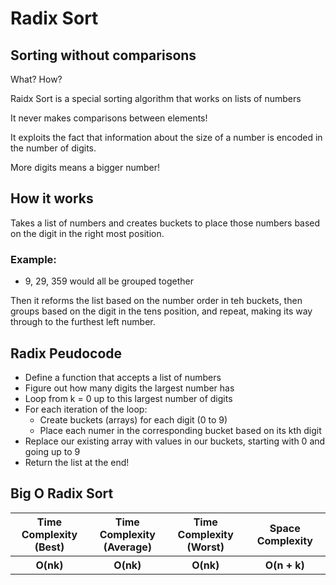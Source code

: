 # Radix Sort
## Sorting without comparisons
<p>What? How?</p>
<p>Raidx Sort is a special sorting algorithm that works on lists of numbers</p>
<p>It never makes comparisons between elements!</p>
<p>It exploits the fact that information about the size of a number is encoded in the number of digits.</p>
<p>More digits means a bigger number!</p>

## How it works
<p>Takes a list of numbers and creates buckets to place those numbers based on the digit in the right most position.</p>

### Example:
- 9, 29, 359 would all be grouped together

<p>Then it reforms the list based on the number order in teh buckets, then groups based on the digit in the tens position, and repeat, making its way through to the furthest left number. 

## Radix Peudocode
- Define a function that accepts a list of numbers
- Figure out how many digits the largest number has
- Loop from k = 0 up to this largest number of digits
- For each iteration of the loop:
  - Create buckets (arrays) for each digit (0 to 9)
  - Place each numer in the corresponding bucket based on its kth digit
- Replace our existing array with values in our buckets, starting with 0 and going up to 9
- Return the list at the end!

## Big O Radix Sort
<table>
  <tr>
    <th>Time Complexity</br>
        (Best)</th>
    <th> Time Complexity</br>
          (Average)</th>
    <th>Time Complexity</br>
        (Worst)</th>
    <th>Space Complexity</th>
  </tr>
  <tr>
    <th>O(nk)</th>
    <th>O(nk)</th>
    <th>O(nk)</th>
    <th>O(n + k)</th>
  </tr>
</table>